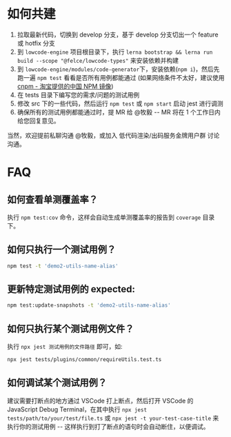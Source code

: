 # 如何共建

1. 拉取最新代码，切换到 develop 分支，基于 develop 分支切出一个 feature 或 hotfix 分支
2. 到 `lowcode-engine` 项目根目录下，执行 `lerna bootstrap && lerna run build --scope "@felce/lowcode-types"` 来安装依赖并构建
3. 到 `lowcode-engine/modules/code-generator`下，安装依赖(`npm i`)，然后先跑一遍 `npm test` 看看是否所有用例都能通过 (如果网络条件不太好，建议使用 [cnpm - 淘宝提供的中国 NPM 镜像](https://npmmirror.com/))
4. 在 tests 目录下编写您的需求/问题的测试用例
5. 修改 src 下的一些代码，然后运行 `npm test` 或 `npm start` 启动 jest 进行调测
6. 确保所有的测试用例都能通过时，提 MR 给 @牧毅 -- MR 将在 1 个工作日内给您回复意见。

当然，欢迎提前私聊沟通 @牧毅，或加入 低代码渲染/出码服务金牌用户群 讨论沟通。

# FAQ

## 如何查看单测覆盖率？

执行 `npm test:cov` 命令，这样会自动生成单测覆盖率的报告到 `coverage` 目录下。

## 如何只执行一个测试用例？

```sh
npm test -t 'demo2-utils-name-alias'
```

## 更新特定测试用例的 expected:

```sh
npm test:update-snapshots -t 'demo2-utils-name-alias'
```

## 如何只执行某个测试用例文件？

执行 `npx jest 测试用例的文件路径` 即可，如:

```sh
npx jest tests/plugins/common/requireUtils.test.ts
```

## 如何调试某个测试用例？

建议需要打断点的地方通过 VSCode 打上断点，然后打开 VSCode 的 JavaScript Debug Terminal，在其中执行 `npx jest tests/path/to/your/test/file.ts` 或 `npx jest -t your-test-case-title` 来执行你的测试用例 -- 这样执行到打了断点的语句时会自动断住，以便调试。
